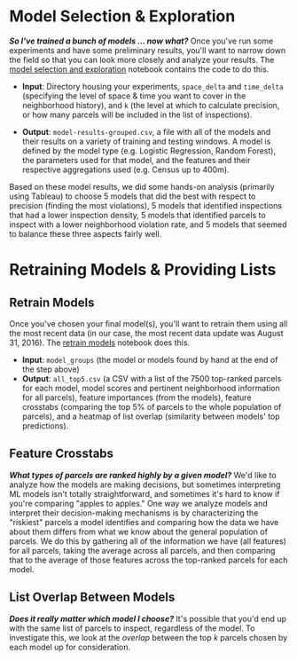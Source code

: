 # Model Selection & Exploration
**_So I've trained a bunch of models ... now what?_**
Once you've run some experiments and have some preliminary results, you'll 
want to narrow down the field so that you can look more closely and analyze 
your results. The [model selection and exploration](model-selection-and-exploration.ipynb) 
notebook contains the code to do this.

- **Input**: Directory housing your experiments, `space_delta` and `time_delta` 
(specifying the level of space & time you want to cover in the neighborhood
history), and `k` (the level at which to calculate precision, or how many parcels
will be included in the list of inspections).

- **Output**: `model-results-grouped.csv`, a file with all of the models and their
results on a variety of training and testing windows. A model is defined by
the model type (e.g. Logistic Regression, Random Forest), the parameters used
for that model, and the features and their respective aggregations used (e.g. 
Census up to 400m). 

Based on these model results, we did some hands-on analysis (primarily using Tableau)
to choose 5 models that did the best with respect to precision (finding the 
most violations), 5 models that identified inspections that had a lower
inspection density, 5 models that identified parcels to inspect with a lower
neighborhood violation rate, and 5 models that seemed to balance these three 
aspects fairly well. 

# Retraining Models & Providing Lists

## Retrain Models
Once you've chosen your final model(s), you'll want to retrain them using all
the most recent data (in our case, the most recent data update was August 31,
2016). The [retrain models](retrain-models.ipynb) notebook does this.

- **Input**: `model_groups` (the model or models found by hand at the end of the step above)
- **Output**: `all_top5.csv` (a CSV with a list of the 7500 top-ranked parcels
for each model, model scores and pertinent neighborhood
information for all parcels), feature importances (from the models),
feature crosstabs (comparing the top 5% of parcels to the whole population of
parcels), and a heatmap of list overlap (similarity between models' top
predictions).

## Feature Crosstabs
**_What types of parcels are ranked highly by a given model?_**
We'd like to analyze how the models are making decisions, but sometimes 
interpreting ML models isn't totally straightforward, and sometimes it's 
hard to know if you're comparing "apples to apples." One way we analyze models
and interpret their decision-making mechanisms is by characterizing the 
"riskiest" parcels a model identifies and comparing how the data we have about
them differs from what we know about the general population of parcels. We do
this by gathering all of the information we have (all features) for all 
parcels, taking the average across all parcels, and then comparing that to
the average of those features across the top-ranked parcels for each model.  

## List Overlap Between Models
**_Does it really matter which model I choose?_**
It's possible that you'd end up with the same list of parcels to inspect, 
regardless of the model. To investigate this, we look at the *overlap* between
the top *k* parcels chosen by each model up for consideration.
  
